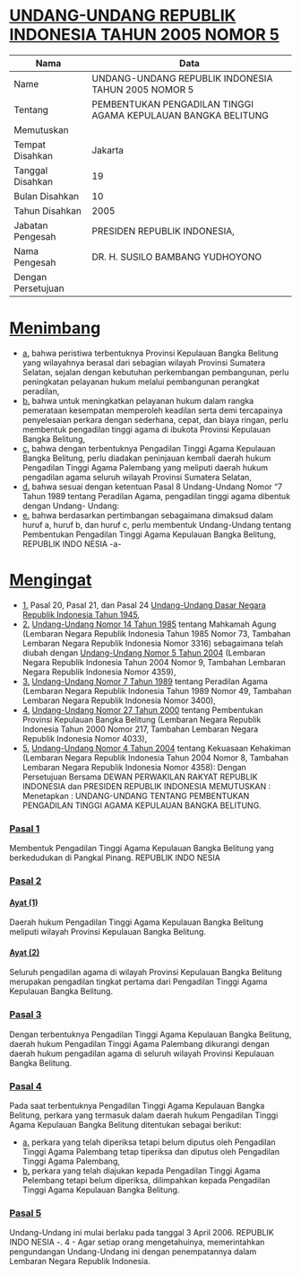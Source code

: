# [UNDANG-UNDANG REPUBLIK INDONESIA TAHUN 2005 NOMOR 5](http://example.org/legal/peraturan/uu/2005/5)

| Nama | Data |
| ------ | ----- |
|Name|UNDANG-UNDANG REPUBLIK INDONESIA TAHUN 2005 NOMOR 5|
|Tentang| PEMBENTUKAN PENGADILAN TINGGI AGAMA KEPULAUAN BANGKA BELITUNG|
|Memutuskan||
|Tempat Disahkan|Jakarta|
|Tanggal Disahkan|19|
|Bulan Disahkan|10|
|Tahun Disahkan|2005|
|Jabatan Pengesah|PRESIDEN REPUBLIK INDONESIA,|
|Nama Pengesah|DR. H. SUSILO BAMBANG YUDHOYONO|
|Dengan Persetujuan||
# [Menimbang](http://example.org/legal/peraturan/uu/2005/5/menimbang)

* [a.](http://example.org/legal/peraturan/uu/2005/5/menimbang/huruf/a) bahwa peristiwa terbentuknya Provinsi Kepulauan Bangka Belitung yang wilayahnya berasal dari sebagian wilayah Provinsi Sumatera Selatan, sejalan dengan kebutuhan perkembangan pembangunan, perlu peningkatan pelayanan hukum melalui pembangunan perangkat peradilan,
* [b.](http://example.org/legal/peraturan/uu/2005/5/menimbang/huruf/b) bahwa untuk meningkatkan pelayanan hukum dalam rangka pemerataan kesempatan memperoleh keadilan serta demi tercapainya penyelesaian perkara dengan sederhana, cepat, dan biaya ringan, perlu membentuk pengadilan tinggi agama di ibukota Provinsi Kepulauan Bangka Belitung,
* [c.](http://example.org/legal/peraturan/uu/2005/5/menimbang/huruf/c) bahwa dengan terbentuknya Pengadilan Tinggi Agama Kepulauan Bangka Belitung, perlu diadakan peninjauan kembali daerah hukum Pengadilan Tinggi Agama Palembang yang meliputi daerah hukum pengadilan agama seluruh wilayah Provinsi Sumatera Selatan,
* [d.](http://example.org/legal/peraturan/uu/2005/5/menimbang/huruf/d) bahwa sesuai dengan ketentuan Pasal 8 Undang-Undang Nomor “7 Tahun 1989 tentang Peradilan Agama, pengadilan tinggi agama dibentuk dengan Undang- Undang:
* [e.](http://example.org/legal/peraturan/uu/2005/5/menimbang/huruf/e) bahwa berdasarkan pertimbangan sebagaimana dimaksud dalam huruf a, huruf b, dan huruf c, perlu membentuk Undang-Undang tentang Pembentukan Pengadilan Tinggi Agama Kepulauan Bangka Belitung, REPUBLIK INDO NESIA -a-
# [Mengingat](http://example.org/legal/peraturan/uu/2005/5/mengingat)

* [1.](http://example.org/legal/peraturan/uu/2005/5/mengingat/huruf/0001) Pasal 20, Pasal 21, dan Pasal 24 [Undang-Undang Dasar Negara Republik Indonesia Tahun 1945](http://example.org/legal/peraturan/uu),
* [2.](http://example.org/legal/peraturan/uu/2005/5/mengingat/huruf/0002) [Undang-Undang Nomor 14 Tahun 1985](http://example.org/legal/peraturan/uu/1985/14) tentang Mahkamah Agung (Lembaran Negara Republik Indonesia Tahun 1985 Nomor 73, Tambahan Lembaran Negara Republik Indonesia Nomor 3316) sebagaimana telah diubah dengan [Undang-Undang Nomor 5 Tahun 2004](http://example.org/legal/peraturan/uu/2004/5) (Lembaran Negara Republik Indonesia Tahun 2004 Nomor 9, Tambahan Lembaran Negara Republik Indonesia Nomor 4359),
* [3.](http://example.org/legal/peraturan/uu/2005/5/mengingat/huruf/0003) [Undang-Undang Nomor 7 Tahun 1989](http://example.org/legal/peraturan/uu/1989/7) tentang Peradilan Agama (Lembaran Negara Republik Indonesia Tahun 1989 Nomor 49, Tambahan Lembaran Negara Republik Indonesia Nomor 3400),
* [4.](http://example.org/legal/peraturan/uu/2005/5/mengingat/huruf/0004) [Undang-Undang Nomor 27 Tahun 2000](http://example.org/legal/peraturan/uu/2000/27) tentang Pembentukan Provinsi Kepulauan Bangka Belitung (Lembaran Negara Republik Indonesia Tahun 2000 Nomor 217, Tambahan Lembaran Negara Republik Indonesia Nomor 4033),
* [5.](http://example.org/legal/peraturan/uu/2005/5/mengingat/huruf/0005) [Undang-Undang Nomor 4 Tahun 2004](http://example.org/legal/peraturan/uu/2004/4) tentang Kekuasaan Kehakiman (Lembaran Negara Republik Indonesia Tahun 2004 Nomor 8, Tambahan Lembaran Negara Republik Indonesia Nomor 4358): Dengan Persetujuan Bersama DEWAN PERWAKILAN RAKYAT REPUBLIK INDONESIA dan PRESIDEN REPUBLIK INDONESIA MEMUTUSKAN : Menetapkan : UNDANG-UNDANG TENTANG PEMBENTUKAN PENGADILAN TINGGI AGAMA KEPULAUAN BANGKA BELITUNG.

### [Pasal 1](http://example.org/legal/peraturan/uu/2005/5/pasal/0001)
Membentuk Pengadilan Tinggi Agama Kepulauan Bangka Belitung yang berkedudukan di Pangkal Pinang. REPUBLIK INDO NESIA


### [Pasal 2](http://example.org/legal/peraturan/uu/2005/5/pasal/0002)

#### [Ayat (1)](http://example.org/legal/peraturan/uu/2005/5/pasal/0002/versi/20051019/ayat/0001)
Daerah hukum Pengadilan Tinggi Agama Kepulauan Bangka Belitung meliputi wilayah Provinsi Kepulauan Bangka Belitung.

#### [Ayat (2)](http://example.org/legal/peraturan/uu/2005/5/pasal/0002/versi/20051019/ayat/0002)
Seluruh pengadilan agama di wilayah Provinsi Kepulauan Bangka Belitung merupakan pengadilan tingkat pertama dari Pengadilan Tinggi Agama Kepulauan Bangka Belitung.


### [Pasal 3](http://example.org/legal/peraturan/uu/2005/5/pasal/0003)
Dengan terbentuknya Pengadilan Tinggi Agama Kepulauan Bangka Belitung, daerah hukum Pengadilan Tinggi Agama Palembang dikurangi dengan daerah hukum pengadilan agama di seluruh wilayah Provinsi Kepulauan Bangka Belitung.


### [Pasal 4](http://example.org/legal/peraturan/uu/2005/5/pasal/0004)
Pada saat terbentuknya Pengadilan Tinggi Agama Kepulauan Bangka Belitung, perkara yang termasuk dalam daerah hukum Pengadilan Tinggi Agama Kepulauan Bangka Belitung ditentukan sebagai berikut:
* [a.](http://example.org/legal/peraturan/uu/2005/5/pasal/0004/versi/20051019/huruf/a) perkara yang telah diperiksa tetapi belum diputus oleh Pengadilan Tinggi Agama Palembang tetap tiperiksa dan diputus oleh Pengadilan Tinggi Agama Palembang,
* [b.](http://example.org/legal/peraturan/uu/2005/5/pasal/0004/versi/20051019/huruf/b) perkara yang telah diajukan kepada Pengadilan Tinggi Agama Pelembang tetapi belum diperiksa, dilimpahkan kepada Pengadilan Tinggi Agama Kepulauan Bangka Belitung.


### [Pasal 5](http://example.org/legal/peraturan/uu/2005/5/pasal/0005)
Undang-Undang ini mulai berlaku pada tanggal 3 April 2006. REPUBLIK INDO NESIA -. 4 - Agar setiap orang mengetahuinya, memerintahkan pengundangan Undang-Undang ini dengan penempatannya dalam Lembaran Negara Republik Indonesia.
